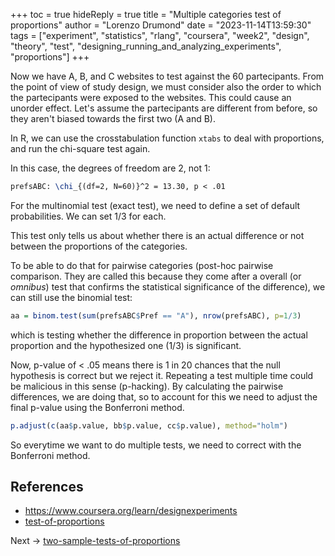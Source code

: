+++
toc = true
hideReply = true
title = "Multiple categories test of proportions"
author = "Lorenzo Drumond"
date = "2023-11-14T13:59:30"
tags = ["experiment",  "statistics",  "rlang",  "coursera",  "week2",  "design",  "theory",  "test",  "designing_running_and_analyzing_experiments",  "proportions"]
+++


Now we have A, B, and C websites to test against the 60 partecipants. From the point of view of study design, we must consider also the order to which the partecipants were exposed to the websites. This could cause an unorder effect. Let's assume the partecipants are different from before, so they aren't biased towards the first two (A and B).

In R, we can use the crosstabulation function `xtabs` to deal with proportions, and run the chi-square test again.

In this case, the degrees of freedom are 2, not 1:
```latex
prefsABC: \chi_{(df=2, N=60)}^2 = 13.30, p < .01
```

For the multinomial test (exact test), we need to define a set of default probabilities. We can set $1/3$ for each.

This test only tells us about whether there is an actual difference or not between the proportions of the categories.

To be able to do that for pairwise categories (post-hoc pairwise comparison. They are called this because they come after a overall (or _omnibus_) test that confirms the statistical significance of the difference), we can still use the binomial test:

```R
aa = binom.test(sum(prefsABC$Pref == "A"), nrow(prefsABC), p=1/3)
```

which is testing whether the difference in proportion between the actual proportion and the hypothesized one ($1/3$) is significant.

Now, p-value of < .05 means there is 1 in 20 chances that the null hypothesis is correct but we reject it. Repeating a test multiple time could be malicious in this sense (p-hacking). By calculating the pairwise differences, we are doing that, so to account for this we need to adjust the final p-value using the Bonferroni method.

```R
p.adjust(c(aa$p.value, bb$p.value, cc$p.value), method="holm")
```

So everytime we want to do multiple tests, we need to correct with the Bonferroni method.

## References
- https://www.coursera.org/learn/designexperiments
- [test-of-proportions](/wiki/test-of-proportions/)

Next -> [two-sample-tests-of-proportions](/wiki/two-sample-tests-of-proportions/)
